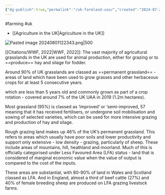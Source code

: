 ```yaml
---
{"dg-publish":true,"permalink":"/uk-farmland-use/","created":"2024-07-22T20:29:36.702+01:00","updated":"2025-09-29T00:31:15.280+01:00"}
---
```


#farming #uk 

- [[Agriculture in the UK\|Agriculture in the UK]]

![Pasted image 20240801122343.png|500](/img/user/Pasted%20image%2020240801122343.png)

[[Citations/WWF, 2022\|WWF, 2022]]: The vast majority of agricultural grasslands in the UK are used for animal production, either for grazing or to ==produce== hay and silage for fodder. 

Around 90% of UK grasslands are classed as ==permanent grassland== - areas of land which have been used to grow grasses and other herbaceous crops for at least 5 consecutive years.

which are less than 5 years old and commonly grown as part of a crop rotation - covered around 7% of the UK UAA in 2019 (1.2m hectares).

Most grassland (95%) is classed as ‘improved’ or ‘semi-improved, 57 meaning that it has received fertilisers, or undergone soil mobilisation and sowing of selected varieties, which can be used for more intensive grazing and production of hay and silage. 

Rough grazing land makes up 46% of the UK’s permanent grassland. This refers to areas which usually have poor soils and lower productivity and support only extensive - low density - grazing, particularly of sheep. These include areas of mountains, hill, heathland and moorland. Much of this is officially categorised under Less Favoured Area (LFA) status - land that is considered of marginal economic value when the value of output is compared to the cost of the inputs.

These areas are substantial, with 80-90% of land in Wales and Scotland classed as LFA. And in England, almost a third of beef cattle (27%) and 40% of female breeding sheep are produced on LFA grazing livestock farms.